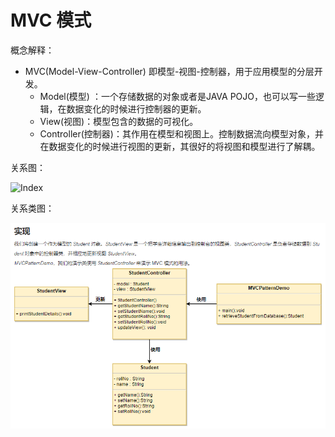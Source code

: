 # MVC 模式

概念解释：

- MVC(Model-View-Controller) 即模型-视图-控制器，用于应用模型的分层开发。
  - Model(模型) ：一个存储数据的对象或者是JAVA POJO，也可以写一些逻辑，在数据变化的时候进行控制器的更新。
  - View(视图)：模型包含的数据的可视化。
  - Controller(控制器)：其作用在模型和视图上。控制数据流向模型对象，并在数据变化的时候进行视图的更新，其很好的将视图和模型进行了解耦。

关系图：

![Index](../images/MVC.png)

关系类图：

![Index](../images/MVC%20demo%20UML.png)